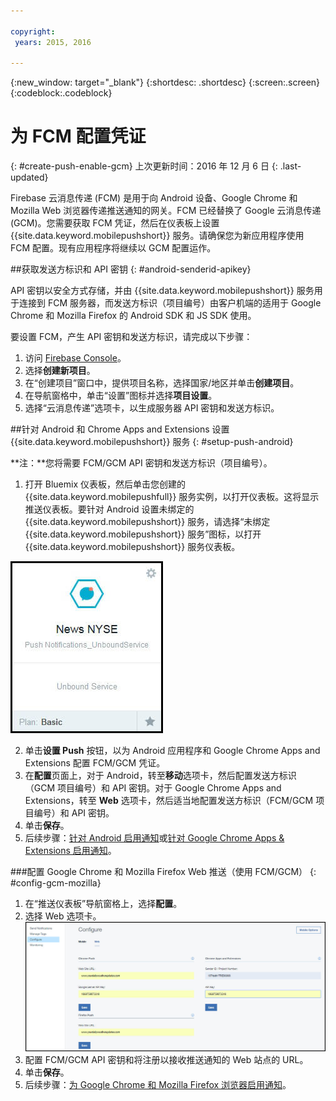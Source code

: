```yaml
---

copyright:
 years: 2015, 2016

---
```


{:new_window: target="_blank"}
{:shortdesc: .shortdesc}
{:screen:.screen}
{:codeblock:.codeblock}

# 为 FCM 配置凭证
{: #create-push-enable-gcm}
上次更新时间：2016 年 12 月 6 日
{: .last-updated}

Firebase 云消息传递 (FCM) 是用于向 Android 设备、Google Chrome 和 Mozilla Web 浏览器传递推送通知的网关。FCM 已经替换了 Google 云消息传递 (GCM)。您需要获取 FCM 凭证，然后在仪表板上设置 {{site.data.keyword.mobilepushshort}} 服务。请确保您为新应用程序使用 FCM 配置。现有应用程序将继续以 GCM 配置运作。

##获取发送方标识和 API 密钥
{: #android-senderid-apikey}

API 密钥以安全方式存储，并由 {{site.data.keyword.mobilepushshort}} 服务用于连接到 FCM 服务器，而发送方标识（项目编号）由客户机端的适用于 Google Chrome 和 Mozilla Firefox 的 Android SDK 和 JS SDK 使用。 

要设置 FCM，产生 API 密钥和发送方标识，请完成以下步骤：

1. 访问 [Firebase Console](https://console.firebase.google.com/?pli=1)。
2. 选择**创建新项目**。 
3. 在“创建项目”窗口中，提供项目名称，选择国家/地区并单击**创建项目**。
3. 在导航窗格中，单击“设置”图标并选择**项目设置**。
4. 选择“云消息传递”选项卡，以生成服务器 API 密钥和发送方标识。

##针对 Android 和 Chrome Apps and Extensions 设置 {{site.data.keyword.mobilepushshort}} 服务
{: #setup-push-android}

**注：**您将需要 FCM/GCM API 密钥和发送方标识（项目编号）。

1. 打开 Bluemix 仪表板，然后单击您创建的 {{site.data.keyword.mobilepushfull}} 服务实例，以打开仪表板。这将显示推送仪表板。要针对 Android 设置未绑定的 {{site.data.keyword.mobilepushshort}} 服务，请选择“未绑定 {{site.data.keyword.mobilepushshort}} 服务”图标，以打开 {{site.data.keyword.mobilepushshort}} 服务仪表板。 

![推送仪表板](images/push_unbound.jpg)

2. 单击**设置 Push** 按钮，以为 Android 应用程序和 Google Chrome Apps and Extensions 配置 FCM/GCM 凭证。
3. 在**配置**页面上，对于 Android，转至**移动**选项卡，然后配置发送方标识（GCM 项目编号）和 API 密钥。对于 Google Chrome Apps and Extensions，转至 **Web** 选项卡，然后适当地配置发送方标识（FCM/GCM 项目编号）和 API 密钥。
4. 单击**保存**。
5. 后续步骤：[针对 Android 启用通知](c_enable_push.html)或[针对 Google Chrome Apps & Extensions 启用通知](c_enable_push.html)。

###配置 Google Chrome 和 Mozilla Firefox Web 推送（使用 FCM/GCM）
{: #config-gcm-mozilla}

1. 在“推送仪表板”导航窗格上，选择**配置**。
2. 选择 Web 选项卡。![WebPush 配置](images/webpush_configure.jpg)
3. 配置 FCM/GCM API 密钥和将注册以接收推送通知的 Web 站点的 URL。
4. 单击**保存**。
5. 后续步骤：[为 Google Chrome 和 Mozilla Firefox 浏览器启用通知](c_enable_push.html)。
